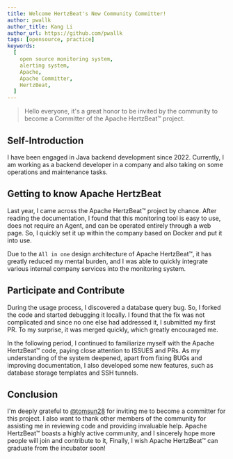 ```yaml
---
title: Welcome HertzBeat's New Community Committer!
author: pwallk
author_title: Kang Li
author_url: https://github.com/pwallk
tags: [opensource, practice]
keywords:
  [
    open source monitoring system,
    alerting system,
    Apache,
    Apache Committer,
    HertzBeat,
  ]
---
```


> Hello everyone, it's a great honor to be invited by the community to become a Committer of the Apache HertzBeat™ project.

## Self-Introduction

I have been engaged in Java backend development since 2022. Currently, I am working as a backend developer in a company and also taking on some operations and maintenance tasks.

## Getting to know Apache HertzBeat

Last year, I came across the Apache HertzBeat™ project by chance. After reading the documentation, I found that this monitoring tool is easy to use, does not require an Agent, and can be operated entirely through a web page. So, I quickly set it up within the company based on Docker and put it into use.

Due to the `All in one` design architecture of Apache HertzBeat™, it has greatly reduced my mental burden, and I was able to quickly integrate various internal company services into the monitoring system.

## Participate and Contribute

During the usage process, I discovered a database query bug. So, I forked the code and started debugging it locally. I found that the fix was not complicated and since no one else had addressed it, I submitted my first PR. To my surprise, it was merged quickly, which greatly encouraged me.

In the following period, I continued to familiarize myself with the Apache HertzBeat™ code, paying close attention to ISSUES and PRs. As my understanding of the system deepened, apart from fixing BUGs and improving documentation, I also developed some new features, such as database storage templates and SSH tunnels.

## Conclusion

I'm deeply grateful to [@tomsun28](https://github.com/tomsun28) for inviting me to become a committer for this project. I also want to thank other members of the community for assisting me in reviewing code and providing invaluable help. Apache HertzBeat™ boasts a highly active community, and I sincerely hope more people will join and contribute to it, Finally, I wish Apache HertzBeat™ can graduate from the incubator soon!
